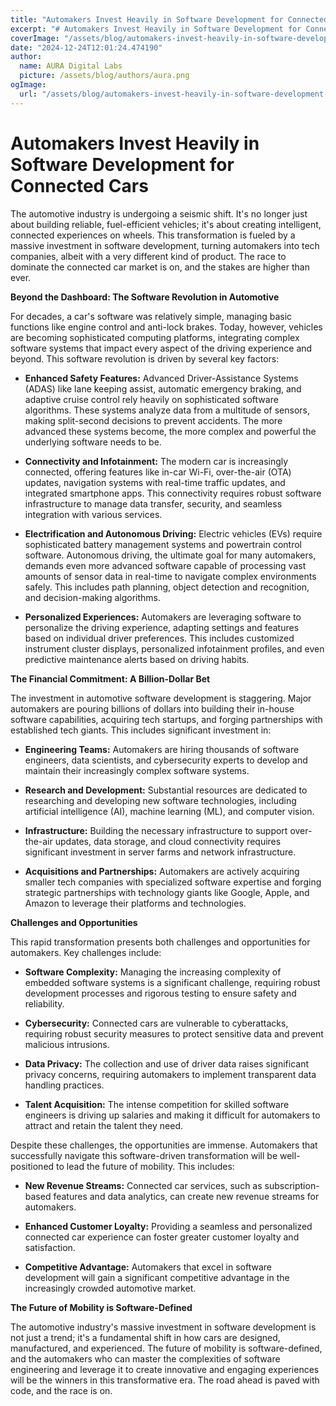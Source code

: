 ```yaml
---
title: "Automakers Invest Heavily in Software Development for Connected Cars"
excerpt: "# Automakers Invest Heavily in Software Development for Connected Cars  The automotive industry is undergoing a seismic shift.  It's no longer just ab"
coverImage: "/assets/blog/automakers-invest-heavily-in-software-development-for-connected-cars.jpg"
date: "2024-12-24T12:01:24.474190"
author:
  name: AURA Digital Labs
  picture: /assets/blog/authors/aura.png
ogImage:
  url: "/assets/blog/automakers-invest-heavily-in-software-development-for-connected-cars.jpg"
---
```


# Automakers Invest Heavily in Software Development for Connected Cars

The automotive industry is undergoing a seismic shift.  It's no longer just about building reliable, fuel-efficient vehicles; it's about creating intelligent, connected experiences on wheels.  This transformation is fueled by a massive investment in software development, turning automakers into tech companies, albeit with a very different kind of product.  The race to dominate the connected car market is on, and the stakes are higher than ever.

**Beyond the Dashboard: The Software Revolution in Automotive**

For decades, a car's software was relatively simple, managing basic functions like engine control and anti-lock brakes. Today, however, vehicles are becoming sophisticated computing platforms, integrating complex software systems that impact every aspect of the driving experience and beyond.  This software revolution is driven by several key factors:

* **Enhanced Safety Features:**  Advanced Driver-Assistance Systems (ADAS) like lane keeping assist, automatic emergency braking, and adaptive cruise control rely heavily on sophisticated software algorithms.  These systems analyze data from a multitude of sensors, making split-second decisions to prevent accidents.  The more advanced these systems become, the more complex and powerful the underlying software needs to be.

* **Connectivity and Infotainment:** The modern car is increasingly connected, offering features like in-car Wi-Fi, over-the-air (OTA) updates, navigation systems with real-time traffic updates, and integrated smartphone apps. This connectivity requires robust software infrastructure to manage data transfer, security, and seamless integration with various services.

* **Electrification and Autonomous Driving:**  Electric vehicles (EVs) require sophisticated battery management systems and powertrain control software.  Autonomous driving, the ultimate goal for many automakers, demands even more advanced software capable of processing vast amounts of sensor data in real-time to navigate complex environments safely.  This includes path planning, object detection and recognition, and decision-making algorithms.

* **Personalized Experiences:**  Automakers are leveraging software to personalize the driving experience, adapting settings and features based on individual driver preferences. This includes customized instrument cluster displays, personalized infotainment profiles, and even predictive maintenance alerts based on driving habits.

**The Financial Commitment: A Billion-Dollar Bet**

The investment in automotive software development is staggering.  Major automakers are pouring billions of dollars into building their in-house software capabilities, acquiring tech startups, and forging partnerships with established tech giants.  This includes significant investment in:

* **Engineering Teams:** Automakers are hiring thousands of software engineers, data scientists, and cybersecurity experts to develop and maintain their increasingly complex software systems.

* **Research and Development:** Substantial resources are dedicated to researching and developing new software technologies, including artificial intelligence (AI), machine learning (ML), and computer vision.

* **Infrastructure:**  Building the necessary infrastructure to support over-the-air updates, data storage, and cloud connectivity requires significant investment in server farms and network infrastructure.

* **Acquisitions and Partnerships:** Automakers are actively acquiring smaller tech companies with specialized software expertise and forging strategic partnerships with technology giants like Google, Apple, and Amazon to leverage their platforms and technologies.

**Challenges and Opportunities**

This rapid transformation presents both challenges and opportunities for automakers.  Key challenges include:

* **Software Complexity:** Managing the increasing complexity of embedded software systems is a significant challenge, requiring robust development processes and rigorous testing to ensure safety and reliability.

* **Cybersecurity:** Connected cars are vulnerable to cyberattacks, requiring robust security measures to protect sensitive data and prevent malicious intrusions.

* **Data Privacy:**  The collection and use of driver data raises significant privacy concerns, requiring automakers to implement transparent data handling practices.

* **Talent Acquisition:**  The intense competition for skilled software engineers is driving up salaries and making it difficult for automakers to attract and retain the talent they need.


Despite these challenges, the opportunities are immense.  Automakers that successfully navigate this software-driven transformation will be well-positioned to lead the future of mobility.  This includes:

* **New Revenue Streams:** Connected car services, such as subscription-based features and data analytics, can create new revenue streams for automakers.

* **Enhanced Customer Loyalty:** Providing a seamless and personalized connected car experience can foster greater customer loyalty and satisfaction.

* **Competitive Advantage:**  Automakers that excel in software development will gain a significant competitive advantage in the increasingly crowded automotive market.

**The Future of Mobility is Software-Defined**

The automotive industry's massive investment in software development is not just a trend; it's a fundamental shift in how cars are designed, manufactured, and experienced.  The future of mobility is software-defined, and the automakers who can master the complexities of software engineering and leverage it to create innovative and engaging experiences will be the winners in this transformative era. The road ahead is paved with code, and the race is on.
